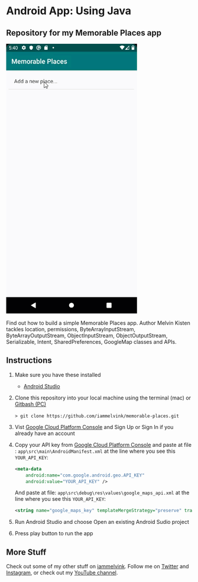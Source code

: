 # Android App: Using Java

## Repository for my Memorable Places app

![Memorable Places](memorable-places.gif "Memorable Places")

Find out how to build a simple Memorable Places app. Author Melvin Kisten tackles location, permissions, ByteArrayInputStream, ByteArrayOutputStream, ObjectInputStream, ObjectOutputStream, Serializable, Intent, SharedPreferences, GoogleMap classes and APIs. 

## Instructions
1. Make sure you have these installed
	- [Android Studio](https://developer.android.com/studio#downloads "Android Studio")

2. Clone this repository into your local machine using the terminal (mac) or [Gitbash (PC)](https://git-scm.com/download/win "Gitbash (PC)")
	
	`> git clone https://github.com/iammelvink/memorable-places.git`
3. Vist [Google Cloud Platform Console](https://cloud.google.com/console/google/maps-apis/overview "Google Cloud Platform Console") and Sign Up or Sign In if you already have an account 

4. Copy your API key from [Google Cloud Platform Console](https://cloud.google.com/console/google/maps-apis/overview "Google Cloud Platform Console") and paste at file : 
	`app\src\main\AndroidManifest.xml` at the line where you see this `YOUR_API_KEY`:

	```xml
	<meta-data
        android:name="com.google.android.geo.API_KEY"
        android:value="YOUR_API_KEY" />
	```
	And paste at file:
	`app\src\debug\res\values\google_maps_api.xml` at the line where you see this `YOUR_API_KEY`:

	```xml
	<string name="google_maps_key" templateMergeStrategy="preserve" translatable="false">YOUR_API_KEY</string>
	```
5. Run Android Studio and choose Open an existing Android Sudio project
6. Press play button to run the app 

## More Stuff
Check out some of my other stuff on [iammelvink](https://iammelvink.github.io/ "iammelvink Portfolio Website"). Follow me on [Twitter](https://twitter.com/iammelvink "iammelvink") and [Instagram](https://www.instagram.com/iammelvink "iammelvink"), or check out my [YouTube channel](https://www.youtube.com/channel/UCwMGEkyU2QOqEEKJ1E5pe7w "WiiLearnTech YouTube").
